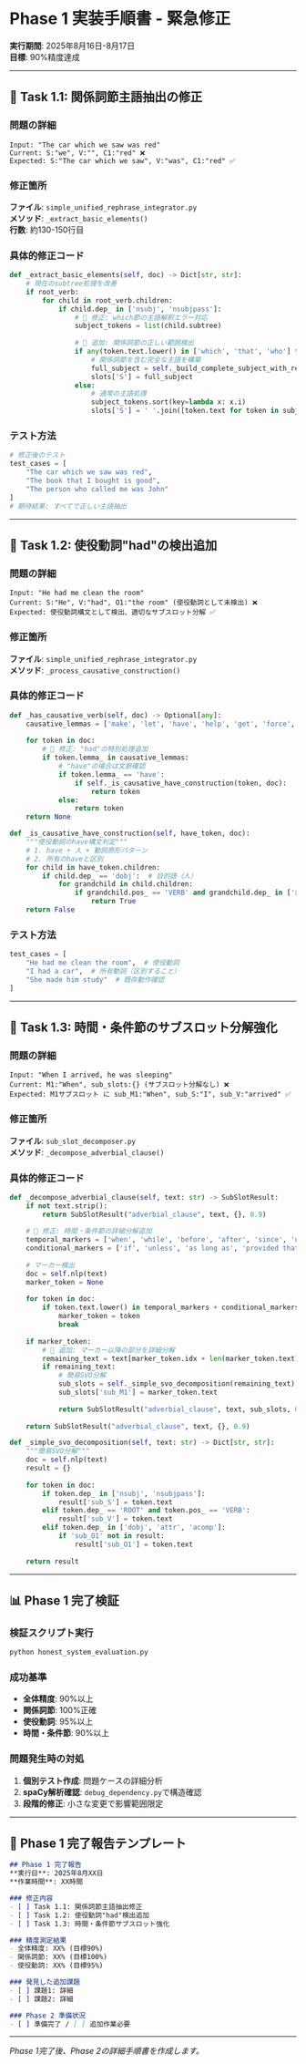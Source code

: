 # Phase 1 実装手順書 - 緊急修正
**実行期間**: 2025年8月16日-8月17日  
**目標**: 90%精度達成

---

## 🔧 Task 1.1: 関係詞節主語抽出の修正

### 問題の詳細
```
Input: "The car which we saw was red"
Current: S:"we", V:"", C1:"red" ❌
Expected: S:"The car which we saw", V:"was", C1:"red" ✅
```

### 修正箇所
**ファイル**: `simple_unified_rephrase_integrator.py`  
**メソッド**: `_extract_basic_elements()`  
**行数**: 約130-150行目

### 具体的修正コード
```python
def _extract_basic_elements(self, doc) -> Dict[str, str]:
    # 現在のsubtree処理を改善
    if root_verb:
        for child in root_verb.children:
            if child.dep_ in ['nsubj', 'nsubjpass']:
                # 🚨 修正: which節の主語解釈エラー対応
                subject_tokens = list(child.subtree)
                
                # 🔧 追加: 関係詞節の正しい範囲検出
                if any(token.text.lower() in ['which', 'that', 'who'] for token in subject_tokens):
                    # 関係詞節を含む完全な主語を構築
                    full_subject = self._build_complete_subject_with_relative(child, doc)
                    slots['S'] = full_subject
                else:
                    # 通常の主語処理
                    subject_tokens.sort(key=lambda x: x.i)
                    slots['S'] = ' '.join([token.text for token in subject_tokens])
```

### テスト方法
```python
# 修正後のテスト
test_cases = [
    "The car which we saw was red",
    "The book that I bought is good", 
    "The person who called me was John"
]
# 期待結果: すべてで正しい主語抽出
```

---

## 🔧 Task 1.2: 使役動詞"had"の検出追加

### 問題の詳細
```
Input: "He had me clean the room"
Current: S:"He", V:"had", O1:"the room" (使役動詞として未検出) ❌
Expected: 使役動詞構文として検出、適切なサブスロット分解 ✅
```

### 修正箇所
**ファイル**: `simple_unified_rephrase_integrator.py`  
**メソッド**: `_process_causative_construction()`

### 具体的修正コード
```python
def _has_causative_verb(self, doc) -> Optional[any]:
    causative_lemmas = ['make', 'let', 'have', 'help', 'get', 'force', 'cause']
    
    for token in doc:
        # 🔧 修正: "had"の特別処理追加
        if token.lemma_ in causative_lemmas:
            # "have"の場合は文脈確認
            if token.lemma_ == 'have':
                if self._is_causative_have_construction(token, doc):
                    return token
            else:
                return token
    return None

def _is_causative_have_construction(self, have_token, doc):
    """使役動詞のhave構文判定"""
    # 1. have + 人 + 動詞原形パターン
    # 2. 所有のhaveと区別
    for child in have_token.children:
        if child.dep_ == 'dobj':  # 目的語（人）
            for grandchild in child.children:
                if grandchild.pos_ == 'VERB' and grandchild.dep_ in ['xcomp', 'ccomp']:
                    return True
    return False
```

### テスト方法
```python
test_cases = [
    "He had me clean the room",  # 使役動詞
    "I had a car",  # 所有動詞（区別すること）
    "She made him study"  # 既存動作確認
]
```

---

## 🔧 Task 1.3: 時間・条件節のサブスロット分解強化

### 問題の詳細
```
Input: "When I arrived, he was sleeping"
Current: M1:"When", sub_slots:{} (サブスロット分解なし) ❌  
Expected: M1サブスロット に sub_M1:"When", sub_S:"I", sub_V:"arrived" ✅
```

### 修正箇所
**ファイル**: `sub_slot_decomposer.py`  
**メソッド**: `_decompose_adverbial_clause()`

### 具体的修正コード
```python
def _decompose_adverbial_clause(self, text: str) -> SubSlotResult:
    if not text.strip():
        return SubSlotResult("adverbial_clause", text, {}, 0.9)
    
    # 🔧 修正: 時間・条件節の詳細分解追加
    temporal_markers = ['when', 'while', 'before', 'after', 'since', 'until']
    conditional_markers = ['if', 'unless', 'as long as', 'provided that']
    
    # マーカー検出
    doc = self.nlp(text)
    marker_token = None
    
    for token in doc:
        if token.text.lower() in temporal_markers + conditional_markers:
            marker_token = token
            break
    
    if marker_token:
        # 🚨 追加: マーカー以降の部分を詳細分解
        remaining_text = text[marker_token.idx + len(marker_token.text):].strip()
        if remaining_text:
            # 簡易SVO分解
            sub_slots = self._simple_svo_decomposition(remaining_text)
            sub_slots['sub_M1'] = marker_token.text
            
            return SubSlotResult("adverbial_clause", text, sub_slots, 0.95)
    
    return SubSlotResult("adverbial_clause", text, {}, 0.9)

def _simple_svo_decomposition(self, text: str) -> Dict[str, str]:
    """簡易SVO分解"""
    doc = self.nlp(text)
    result = {}
    
    for token in doc:
        if token.dep_ in ['nsubj', 'nsubjpass']:
            result['sub_S'] = token.text
        elif token.dep_ == 'ROOT' and token.pos_ == 'VERB':
            result['sub_V'] = token.text
        elif token.dep_ in ['dobj', 'attr', 'acomp']:
            if 'sub_O1' not in result:
                result['sub_O1'] = token.text
    
    return result
```

---

## 📊 Phase 1 完了検証

### 検証スクリプト実行
```bash
python honest_system_evaluation.py
```

### 成功基準
- **全体精度**: 90%以上
- **関係詞節**: 100%正確
- **使役動詞**: 95%以上
- **時間・条件節**: 90%以上

### 問題発生時の対処
1. **個別テスト作成**: 問題ケースの詳細分析
2. **spaCy解析確認**: `debug_dependency.py`で構造確認
3. **段階的修正**: 小さな変更で影響範囲限定

---

## 📝 Phase 1 完了報告テンプレート

```markdown
## Phase 1 完了報告
**実行日**: 2025年8月XX日
**作業時間**: XX時間

### 修正内容
- [ ] Task 1.1: 関係詞節主語抽出修正
- [ ] Task 1.2: 使役動詞"had"検出追加  
- [ ] Task 1.3: 時間・条件節サブスロット強化

### 精度測定結果
- 全体精度: XX% (目標90%)
- 関係詞節: XX% (目標100%)
- 使役動詞: XX% (目標95%)

### 発見した追加課題
- [ ] 課題1: 詳細
- [ ] 課題2: 詳細

### Phase 2 準備状況
- [ ] 準備完了 / [ ] 追加作業必要
```

---

*Phase 1完了後、Phase 2の詳細手順書を作成します。*

